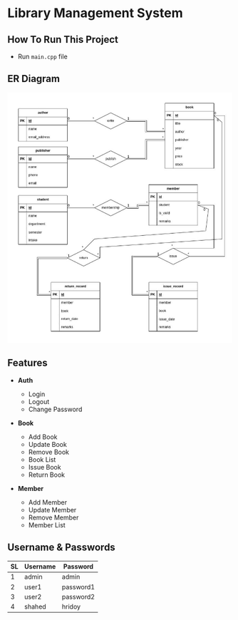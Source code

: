 # Library Management System

## How To Run This Project
- Run `main.cpp` file


## ER Diagram
![er_diagram](files/er_diagram.jpg?raw=true)

## Features
- **Auth**
  - Login
  - Logout
  - Change Password

- **Book**
  - Add Book
  - Update Book
  - Remove Book
  - Book List
  - Issue Book
  - Return Book

- **Member**
  - Add Member
  - Update Member
  - Remove Member
  - Member List


## Username & Passwords
| SL | Username | Password  |
|----|----------|-----------|
| 1  | admin    | admin     |
| 2  | user1    | password1 |
| 3  | user2    | password2 |
| 4  | shahed   | hridoy    |

